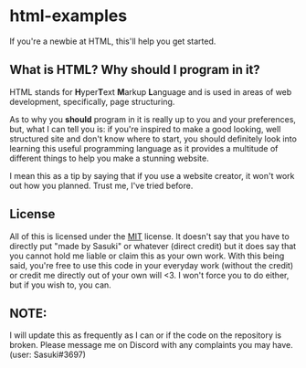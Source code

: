 # html-examples
If you're a newbie at HTML, this'll help you get started.

## What is HTML? Why should I program in it?
HTML stands for **H**yper**T**ext **M**arkup **L**anguage and is used in areas of web development, specifically, page structuring.

As to why you **should** program in it is really up to you and your preferences, but, what I can tell you is:
if you're inspired to make a good looking, well structured site and don't know where to start, you should definitely look into learning this useful programming language as it provides a multitude of different things to help you make a stunning website. 

I mean this as a tip by saying that if you use a website creator, it won't work out how you planned. Trust me, I've tried before.

## License
All of this is licensed under the [MIT](https://github.com/DevSasuki/html-examples/blob/master/LICENSE) license. It doesn't say that you have to directly put "made by Sasuki" or whatever (direct credit) but it does say that you cannot hold me liable or claim this as your own work. With this being said, you're free to use this code in your everyday work (without the credit) or credit me directly out of your own will <3. I won't force you to do either, but if you wish to, you can.

## NOTE:
I will update this as frequently as I can or if the code on the repository is broken. Please message me on Discord with any complaints you may have. (user: Sasuki#3697)

